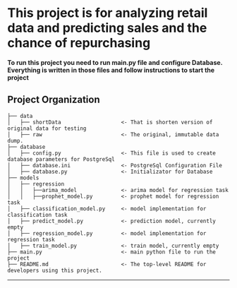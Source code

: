 <H1>This project is for analyzing retail data and predicting sales and the chance of repurchasing</H1>

<p> <b>To run this project you need to run main.py file and configure Database.
    Everything is written in those files and follow instructions to start
    the project</b></p>
  
Project Organization
------------

    ├── data
    │   ├── shortData                   <- That is shorten version of original data for testing
    │   ├── raw                         <- The original, immutable data dump.
    ├── database
    │   ├── config.py                   <- This file is used to create database parameters for PostgreSql
    │   ├── database.ini                <- PostgreSql Configuration File 
    │   ├── database.py                 <- Initializator for Database
    ├── models
    │   ├── regression
    │   │   ├──arima_model              <- arima model for regression task
    │   │   ├──prophet_model.py         <- prophet model for regression task
    │   ├── classification_model.py     <- model implementation for classification task
    │   ├── predict_model.py            <- prediction model, currently empty
    │   ├── regression_model.py         <- model implementation for regression task
    │   ├── train_model.py              <- train model, currently empty
    ├── main.py                         <- main python file to run the project
    ├── README.md                       <- The top-level README for developers using this project.
--------